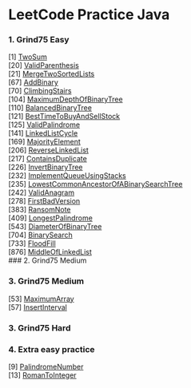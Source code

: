 # LeetCode Practice Java

### 1. Grind75 Easy <br/>
[1] [TwoSum](src/leetcode/problems/grind75/grind75/Q1TwoSum.java)<br/>
[20] [ValidParenthesis](src/leetcode/problems/grind75/Q20ValidParenthesis.java)<br/>
[21] [MergeTwoSortedLists](src/leetcode/problems/grind75/Q21MergeTwoSortedLists.java)<br/>
[67] [AddBinary](src/leetcode/problems/grind75/Q67AddBinary.java)<br/>
[70] [ClimbingStairs](src/leetcode/problems/grind75/Q70ClimbingStairs.java)<br/>
[104] [MaximumDepthOfBinaryTree](src/leetcode/problems/grind75/Q104MaximumDepthOfBinaryTree.java)<br/>
[110] [BalancedBinaryTree](src/leetcode/problems/grind75/Q110BalancedBinaryTree.java)<br/>
[121] [BestTimeToBuyAndSellStock](src/leetcode/problems/grind75/Q121BestTimeToBuyAndSellStock.java)<br/>
[125] [ValidPalindrome](src/leetcode/problems/grind75/Q125ValidPalindrome.java)<br/>
[141] [LinkedListCycle](src/leetcode/problems/grind75/Q141LinkedListCycle.java)<br/>
[169] [MajorityElement](src/leetcode/problems/grind75/Q169MajorityElement.java)<br/>
[206] [ReverseLinkedList](src/leetcode/problems/grind75/Q206ReverseLinkedList.java)<br/>
[217] [ContainsDuplicate](src/leetcode/problems/grind75/Q217ContainsDuplicate.java)<br/>
[226] [InvertBinaryTree](src/leetcode/problems/grind75/Q226InvertBinaryTree.java)<br/>
[232] [ImplementQueueUsingStacks](src/leetcode/problems/grind75/Q232ImplementQueueUsingStacks.java)<br/>
[235] [LowestCommonAncestorOfABinarySearchTree](src/leetcode/problems/grind75/Q235LowestCommonAncestorOfABinarySearchTree.java)<br/>
[242] [ValidAnagram](src/leetcode/problems/grind75/Q242ValidAnagram.java)<br/>
[278] [FirstBadVersion](src/leetcode/problems/grind75/Q278FirstBadVersion.java)<br/>
[383] [RansomNote](src/leetcode/problems/grind75/Q383RansomNote.java)<br/>
[409] [LongestPalindrome](src/leetcode/problems/grind75/Q409LongestPalindrome.java)<br/>
[543] [DiameterOfBinaryTree](src/leetcode/problems/grind75/Q543DiameterOfBinaryTree.java)<br/>
[704] [BinarySearch](src/leetcode/problems/grind75/Q704BinarySearch.java)<br/>
[733] [FloodFill](src/leetcode/problems/grind75/Q733FloodFill.java)<br/>
[876] [MiddleOfLinkedList](src/leetcode/problems/grind75/Q876MiddleOfLinkedList.java)<br/>### 2. Grind75 Medium <br/>
### 3. Grind75 Medium <br/>
[53] [MaximumArray](src/leetcode/problems/grind75/Q53MaximumArray.java)<br/>
[57] [InsertInterval](src/leetcode/problems/grind75/Q57InsertInterval.java)<br/>
### 3. Grind75 Hard <br/>
### 4. Extra easy practice <br/>
[9] [PalindromeNumber](src/leetcode/problems/grind75/Q9PalindromeNumber.java)<br/>
[13] [RomanToInteger](src/leetcode/problems/grind75/Q13RomanToInteger.java)<br/>